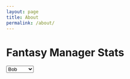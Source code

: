 ```yaml
---
layout: page
title: About
permalink: /about/
---
```


# Fantasy Manager Stats

<select id="manager-select">
  <option value="Bob">Bob</option>
  <option value="Brendon">Brendon</option>
  <option value="Brian">Brian</option>
  <option value="Chris">Chris</option>
  <option value="Eric">Eric</option>
  <option value="Jordan">Jordan</option>
  <option value="Keara">Keara</option>
  <option value="Licata">Licata</option>
  <option value="Mike">Mike</option>
  <option value="PJ">PJ</option>
  <option value="Ryan">Ryan</option>
  <option value="Travis">Travis</option>
</select>

<canvas id="managerChart" width="600" height="400"></canvas>

<script src="https://cdn.jsdelivr.net/npm/chart.js"></script>
<script>
// Load data from Jekyll _data/managers.yml
const managerData = {
  {% for manager, stats in site.data.seasons %}
  "{{ manager }}": {
    pf: {{ stats.pf }},
    pa: {{ stats.pa }}
  }{% if forloop.last == false %},{% endif %}
  {% endfor %}
};

// Initial chart
const ctx = document.getElementById('managerChart').getContext('2d');
let currentManager = document.getElementById('manager-select').value;

const chartConfig = {
  type: 'line',
  data: {
    labels: ['2018', '2019', '2020', '2021', '2022', '2023', '2024'],
    datasets: [
      {
        label: 'Points Scored',
        data: managerData[currentManager].pf,
        borderColor: 'green',
        fill: false,
      },
      {
        label: 'Points Against',
        data: managerData[currentManager].pa,
        borderColor: 'red',
        fill: false,
      }
    ]
  },
  options: {
    responsive: true,
    plugins: {
      legend: { position: 'top' }
    },
    scales: {
      y: { beginAtZero: true, ticks: { stepSize: 10 } }
    }
  }
};

const managerChart = new Chart(ctx, chartConfig);

// Update chart on manager select
document.getElementById('manager-select').addEventListener('change', (e) => {
  const selected = e.target.value;
  managerChart.data.datasets[0].data = managerData[selected].pf;
  managerChart.data.datasets[1].data = managerData[selected].pa;
  managerChart.update();
});
</script>

